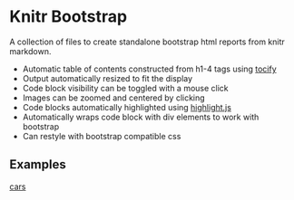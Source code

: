 # Knitr Bootstrap #

A collection of files to create standalone bootstrap html reports from knitr markdown.

* Automatic table of contents constructed from h1-4 tags using [tocify](http://gregfranko.com/jquery.tocify.js)
* Output automatically resized to fit the display
* Code block visibility can be toggled with a mouse click
* Images can be zoomed and centered by clicking
* Code blocks automatically highlighted using [highlight.js](https://github.com/isagalaev/highlight.js)
* Automatically wraps code block with div elements to work with bootstrap
* Can restyle with bootstrap compatible css

## Examples ##
[cars](http://htmlpreview.github.com/?https://github.com/jimhester/knitr_bootstrap/blob/master/examples/cars.html)
